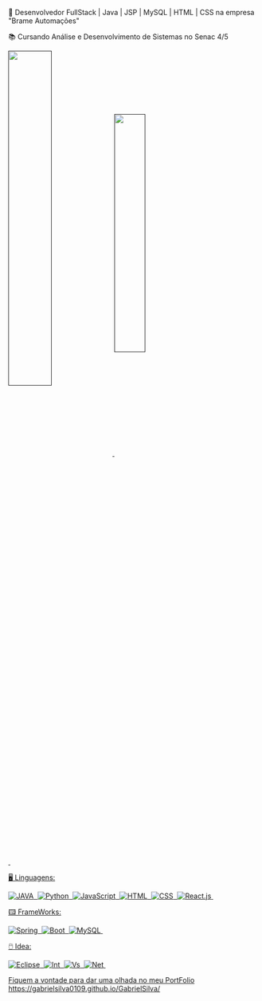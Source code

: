 💾 Desenvolvedor FullStack | Java | JSP | MySQL | HTML | CSS na empresa "Brame Automações"

📚 Cursando Análise e Desenvolvimento de Sistemas no Senac 4/5

<div>
  <a href="">
  <img width="41.5%" align="center"  src="https://github-readme-streak-stats.herokuapp.com?user=GabrielSilva0109&theme=radical&mode=weekly" />
  <img width="35%" align="center" src="https://github-readme-stats.vercel.app/api/top-langs/?username=GabrielSilva0109&show_icons=true&theme=radical&layout=compact" />

 </div>
</div>
&nbsp;

🖥 Linguagens:

![JAVA](https://img.shields.io/badge/Java-ED8B00?style=for-the-badge&logo=openjdk&logoColor=white)&nbsp;
![Python](https://img.shields.io/badge/Python-14354C?style=for-the-badge&logo=python&logoColor=white)&nbsp;
![JavaScript](https://img.shields.io/badge/JavaScript-F7DF1E?style=for-the-badge&logo=javascript&logoColor=black)&nbsp;
![HTML](https://img.shields.io/badge/HTML5-E34F26?style=for-the-badge&logo=html5&logoColor=white)&nbsp;
![CSS](https://img.shields.io/badge/CSS3-1572B6?style=for-the-badge&logo=css3&logoColor=white)&nbsp;
![React.js](https://img.shields.io/badge/React-20232A?style=for-the-badge&logo=react&logoColor=61DAFB)&nbsp;

🖽 FrameWorks: 

![Spring](https://img.shields.io/badge/Spring-6DB33F?style=for-the-badge&logo=spring&logoColor=white)&nbsp;
![Boot](https://img.shields.io/badge/Bootstrap-563D7C?style=for-the-badge&logo=bootstrap&logoColor=white)&nbsp;
![MySQL](https://img.shields.io/badge/MySQL-00000F?style=for-the-badge&logo=mysql&logoColor=white)&nbsp;


🖱️ Idea:  

![Eclipse](https://img.shields.io/badge/Eclipse-2C2255?style=for-the-badge&logo=eclipse&logoColor=white)&nbsp;
![Int](https://img.shields.io/badge/IntelliJ_IDEA-000000.svg?style=for-the-badge&logo=intellij-idea&logoColor=white)&nbsp;
![Vs](https://img.shields.io/badge/Visual_Studio_Code-0078D4?style=for-the-badge&logo=visual%20studio%20code&logoColor=white)&nbsp;
![Net](https://img.shields.io/badge/apache%20netbeans-1B6AC6?style=for-the-badge&logo=apache%20netbeans%20IDE&logoColor=white)&nbsp;


Fiquem a vontade para dar uma olhada no meu PortFolio
https://gabrielsilva0109.github.io/GabrielSilva/
